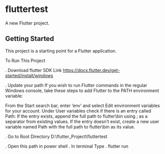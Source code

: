# fluttertest

A new Flutter project.

## Getting Started

This project is a starting point for a Flutter application.


To Run This Project 

. Download flutter SDK 
Link https://docs.flutter.dev/get-started/install/windows

. Update your path
If you wish to run Flutter commands in the regular Windows console, take these steps to add Flutter to the PATH environment variable:

From the Start search bar, enter ‘env’ and select Edit environment variables for your account.
Under User variables check if there is an entry called Path:
If the entry exists, append the full path to flutter\bin using ; as a separator from existing values.
If the entry doesn’t exist, create a new user variable named Path with the full path to flutter\bin as its value.

.  Go to Root Directory 
D:\flutter_Project\fluttertest 

. Open this path in  power shell 
. In terminal Type 
. flutter run 


